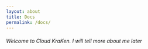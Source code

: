 ```yaml
---
layout: about
title: Docs
permalink: /docs/
---
```

###### Welcome to Cloud KraKen. I will tell more about me later
